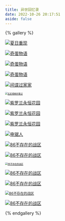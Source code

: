 ```yaml
---
title: 异世回忆录
date: 2022-10-26 20:17:51
aside: false
---
```


{% gallery %}

[<img src="https://s1.ax1x.com/2022/11/02/xHNs6e.md.png" alt="夏日重现"  />](https://imgse.com/i/xHNs6e)

[<img src="https://s1.ax1x.com/2022/11/02/xHNxpT.md.png" alt="奇蛋物语"  />](https://imgse.com/i/xHNxpT)

[<img src="https://s1.ax1x.com/2022/11/02/xHUScF.md.png" alt="奇蛋物语"  />](https://imgse.com/i/xHUScF)

[![奇蛋物语](https://s1.ax1x.com/2022/11/02/xHUCnJ.png)](https://imgse.com/i/xHUCnJ)

[![间谍过家家](https://s1.ax1x.com/2022/11/02/xHUEh6.png)](https://imgse.com/i/xHUEh6)

[<img src="https://s1.ax1x.com/2022/11/02/xHUmcD.png" alt="瓦尼塔斯的笔记" style="zoom:50%;" />](https://imgse.com/i/xHUmcD)

[<img src="https://s1.ax1x.com/2022/11/02/xHUQHA.png" alt="紫罗兰永恒花园"  />](https://imgse.com/i/xHUQHA)

[![紫罗兰永恒花园](https://s1.ax1x.com/2022/11/02/xHU3Nt.png)](https://imgse.com/i/xHU3Nt)

[![紫罗兰永恒花园](https://s1.ax1x.com/2022/11/02/xHB3Sx.png)](https://imgse.com/i/xHB3Sx)

[<img src="https://s1.ax1x.com/2022/11/02/xHBhhn.png" alt="电锯人"  />](https://imgse.com/i/xHBhhn)

[![86不存在的战区](https://s1.ax1x.com/2022/11/02/xHdZOe.md.png)](https://imgse.com/i/xHdZOe)

[![86不存在的战区](https://s1.ax1x.com/2022/11/02/xHdnwd.png)](https://imgse.com/i/xHdnwd)

[<img src="https://s1.ax1x.com/2022/11/02/xHdMFI.png" alt="86不存在的战区" style="zoom:50%;" />](https://imgse.com/i/xHdMFI)

[<img src="https://s1.ax1x.com/2022/11/02/xHd8l8.md.png" alt="86不存在的战区"  />](https://imgse.com/i/xHd8l8)

[![86不存在的战区](https://s1.ax1x.com/2022/11/02/xHds6U.png)](https://imgse.com/i/xHds6U)

[<img src="https://s1.ax1x.com/2022/11/02/xHdg0J.png" alt="86不存在的战区" style="zoom:80%;" />](https://imgse.com/i/xHdg0J)

[![86不存在的战区](https://s1.ax1x.com/2022/11/02/xHwkAs.png)](https://imgse.com/i/xHwkAs)

{% endgallery %}
